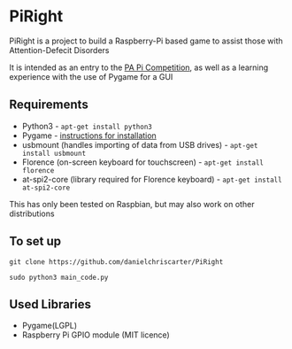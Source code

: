# PiRight

PiRight is a project to build a Raspberry-Pi based game to assist those with Attention-Defecit Disorders

It is intended as an entry to the [PA Pi Competition](http://www.paconsulting.com/events/raspberry-pi-competition), as well as a learning experience with the use of Pygame for a GUI

## Requirements
* Python3 - `apt-get install python3`
* Pygame - [instructions for installation](http://askubuntu.com/questions/401342/how-to-download-pygame-in-python3-3)
* usbmount (handles importing of data from USB drives) - `apt-get install usbmount`
* Florence (on-screen keyboard for touchscreen) - `apt-get install florence`
* at-spi2-core (library required for Florence keyboard) - `apt-get install at-spi2-core`

This has only been tested on Raspbian, but may also work on other distributions

## To set up
 `git clone https://github.com/danielchriscarter/PiRight`

 `sudo python3 main_code.py`

## Used Libraries
* Pygame(LGPL)
* Raspberry Pi GPIO module (MIT licence)